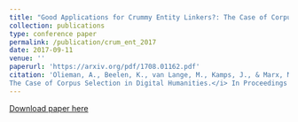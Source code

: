 ```yaml
---
title: "Good Applications for Crummy Entity Linkers?: The Case of Corpus Selection in Digital Humanities"
collection: publications
type: conference paper
permalink: /publication/crum_ent_2017
date: 2017-09-11
venue: ''
paperurl: 'https://arxiv.org/pdf/1708.01162.pdf'
citation: 'Olieman, A., Beelen, K., van Lange, M., Kamps, J., & Marx, M. (2017). <i>Good Applications for Crummy Entity Linkers? 
The Case of Corpus Selection in Digital Humanities.</i> In Proceedings of the 13th International Conference on Semantic Systems ACM.'
---
```


[Download paper here](https://arxiv.org/pdf/1708.01162.pdf)
